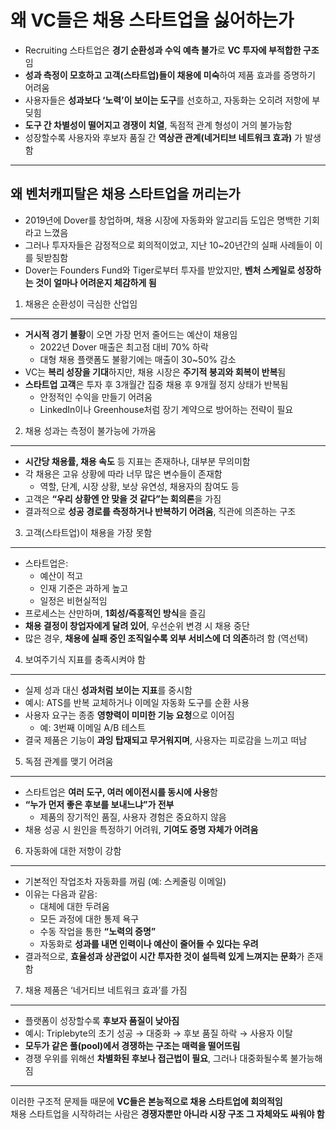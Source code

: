 # 왜 VC들은 채용 스타트업을 싫어하는가


* Recruiting 스타트업은 **경기 순환성과 수익 예측 불가**로 **VC 투자에 부적합한 구조**임
* **성과 측정이 모호하고 고객(스타트업)들이 채용에 미숙**하여 제품 효과를 증명하기 어려움
* 사용자들은 **성과보다 ‘노력’이 보이는 도구**를 선호하고, 자동화는 오히려 저항에 부딪힘
* **도구 간 차별성이 떨어지고 경쟁이 치열**, 독점적 관계 형성이 거의 불가능함
* 성장할수록 사용자와 후보자 품질 간 **역상관 관계(네거티브 네트워크 효과)** 가 발생함

---

왜 벤처캐피탈은 채용 스타트업을 꺼리는가
----------------------

* 2019년에 Dover를 창업하며, 채용 시장에 자동화와 알고리듬 도입은 명백한 기회라고 느꼈음
* 그러나 투자자들은 감정적으로 회의적이었고, 지난 10~20년간의 실패 사례들이 이를 뒷받침함
* Dover는 Founders Fund와 Tiger로부터 투자를 받았지만, **벤처 스케일로 성장하는 것이 얼마나 어려운지 체감하게 됨**

1. 채용은 순환성이 극심한 산업임
-------------------

* **거시적 경기 불황**이 오면 가장 먼저 줄어드는 예산이 채용임
  + 2022년 Dover 매출은 최고점 대비 70% 하락
  + 대형 채용 플랫폼도 불황기에는 매출이 30~50% 감소
* VC는 **복리 성장을 기대**하지만, 채용 시장은 **주기적 붕괴와 회복이 반복**됨
* **스타트업 고객**은 투자 후 3개월간 집중 채용 후 9개월 정지 상태가 반복됨
  + 안정적인 수익을 만들기 어려움
  + LinkedIn이나 Greenhouse처럼 장기 계약으로 방어하는 전략이 필요

2. 채용 성과는 측정이 불가능에 가까움
----------------------

* **시간당 채용률, 채용 속도** 등 지표는 존재하나, 대부분 무의미함
* 각 채용은 고유 상황에 따라 너무 많은 변수들이 존재함
  + 역할, 단계, 시장 상황, 보상 유연성, 채용자의 참여도 등
* 고객은 **“우리 상황엔 안 맞을 것 같다”는 회의론**을 가짐
* 결과적으로 **성공 경로를 측정하거나 반복하기 어려움**, 직관에 의존하는 구조

3. 고객(스타트업)이 채용을 가장 못함
----------------------

* 스타트업은:
  + 예산이 적고
  + 인재 기준은 과하게 높고
  + 일정은 비현실적임
* 프로세스는 산만하며, **1회성/즉흥적인 방식**을 즐김
* **채용 결정이 창업자에게 달려 있어**, 우선순위 변경 시 채용 중단
* 많은 경우, **채용에 실패 중인 조직일수록 외부 서비스에 더 의존**하려 함 (역선택)

4. 보여주기식 지표를 충족시켜야 함
--------------------

* 실제 성과 대신 **성과처럼 보이는 지표**를 중시함
* 예시: ATS를 반복 교체하거나 이메일 자동화 도구를 순환 사용
* 사용자 요구는 종종 **영향력이 미미한 기능 요청**으로 이어짐
  + 예: 3번째 이메일 A/B 테스트
* 결국 제품은 기능이 **과잉 탑재되고 무거워지며**, 사용자는 피로감을 느끼고 떠남

5. 독점 관계를 맺기 어려움
----------------

* 스타트업은 **여러 도구, 여러 에이전시를 동시에 사용**함
* **“누가 먼저 좋은 후보를 보내느냐”가 전부**
  + 제품의 장기적인 품질, 사용자 경험은 중요하지 않음
* 채용 성공 시 원인을 특정하기 어려워, **기여도 증명 자체가 어려움**

6. 자동화에 대한 저항이 강함
-----------------

* 기본적인 작업조차 자동화를 꺼림 (예: 스케줄링 이메일)
* 이유는 다음과 같음:
  + 대체에 대한 두려움
  + 모든 과정에 대한 통제 욕구
  + 수동 작업을 통한 **“노력의 증명”**
  + 자동화로 **성과를 내면 인력이나 예산이 줄어들 수 있다는 우려**
* 결과적으로, **효율성과 상관없이 시간 투자한 것이 설득력 있게 느껴지는 문화**가 존재함

7. 채용 제품은 ‘네거티브 네트워크 효과’를 가짐
----------------------------

* 플랫폼이 성장할수록 **후보자 품질이 낮아짐**
* 예시: Triplebyte의 초기 성공 → 대중화 → 후보 품질 하락 → 사용자 이탈
* **모두가 같은 풀(pool)에서 경쟁하는 구조는 매력을 떨어뜨림**
* 경쟁 우위를 위해선 **차별화된 후보나 접근법이 필요**, 그러나 대중화될수록 불가능해짐

---

이러한 구조적 문제들 때문에 **VC들은 본능적으로 채용 스타트업에 회의적임**  
채용 스타트업을 시작하려는 사람은 **경쟁자뿐만 아니라 시장 구조 그 자체와도 싸워야 함**

